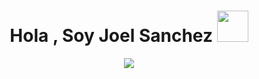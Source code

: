 <h1 display="flex" justify="center" align="center"><b>Hola , Soy Joel Sanchez </b><img src="https://i.giphy.com/media/v1.Y2lkPTc5MGI3NjExZjRrYmx2c2llbzEzdXZ4dzd0YXp3b3FveWhuOTdpdWhydDQwN3EyaSZlcD12MV9pbnRlcm5hbF9naWZfYnlfaWQmY3Q9cw/6Uwu6DFTMfqhi/giphy.gif" width="50"></h1>
<!--  -->
<div style="display: flex; justify-content: center; align-items: center;">
  <img src="https://readme-typing-svg.herokuapp.com?    
  font=Roboto&color=00FFFF&size=25&center=true&vCenter=true&width=600&height=100&lines=Soy+Ingeniero+Mecatronico+..&hearts;++;Programador+de+Python;Me+gusta+la+Inteligencia+Artificial;La+vision+por+computadora;Y+crear+proyectos+open+source.">
</div>


<!--
**Joel-HackMaster/Joel-HackMaster** is a ✨ _special_ ✨ repository because its `README.md` (this file) appears on your GitHub profile.

Here are some ideas to get you started:

- 🔭 I’m currently working on ...
- 🌱 I’m currently learning ...
- 👯 I’m looking to collaborate on ...
- 🤔 I’m looking for help with ...
- 💬 Ask me about ...
- 📫 How to reach me: ...
- 😄 Pronouns: ...
- ⚡ Fun fact: ...
-->
